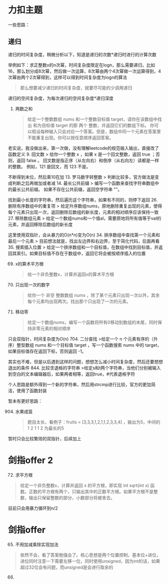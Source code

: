 # 力扣主题

一些思路：
## 递归
递归的时间复杂度，稍微分析以下，知道是递归的次数*递归时进行的计算次数

举例如下：求正整数x的n次幂，时间复杂度限定在logn，那么需要递归，比如16，那么划分成8次幂，然后做一次运算，8次幂由两个4次幂做一次运算得到，4次幂由两个2次幂得到，这样可以得到时间复杂度为logn的算法
> 那么想要减少递归的时间复杂度，就要尽可能的少调用递归

递归的空间复杂度，为每次递归的空间复杂度*递归深度

1. 两数之和
    > 给定一个整数数组 nums 和一个整数目标值 target，请你在该数组中找出 和为目标值 target  的那 两个 整数，并返回它们的数组下标。
你可以假设每种输入只会对应一个答案。但是，数组中同一个元素在答案里不能重复出现。你可以按任意顺序返回答案。

老实说，我没做出来，第一次做，没有理解leetcode的规范输入输出，直接改了函数定义
9. 回文数 
    > 给你一个整数 x ，如果 x 是一个回文整数，返回 true ；否则，返回 false 。
回文数是指正序（从左向右）和倒序（从右向左）读都是一样的整数。
例如，121 是回文，而 123 不是。

不断得到末位，然后乘10在加
13. 罗马数字转整数
    > 判断比较多，官方做法是变成判断之后再做加或者减
14. 最长公共前缀
    > 编写一个函数来查找字符串数组中的最长公共前缀。
如果不存在公共前缀，返回空字符串 ""。

找到最小长度的字符串，然后遍历这个字符串，如果有不同的，则停下返回
26. 删除有序数组中的重复项
    > 给定升序数组nums，原地删除重复出现的元素，使得每个元素只出现一次，返回删除后数组的新长度，元素的相对顺序应该保持一致
27. 移除数组元素
    > 给定一个数组nums和一个值al，需要原地将所有值等于val的元素，并返回移除后数组的新长度

这里使用双指针，会从暴力的O(n*n)变为O(n)
34. 排序数组中查找第一个元素和最后一个元素
    > 目前想法就是，找出左边界和右边界，至于简化代码，后面再看
35. 搜索插入位置
    > 给定一个排序数组和一个目标值，在数组中找到目标值，并返回其索引。如果目标值不存在于数组中，返回它将会被按顺序插入的位置


69. x的算术平方根
    > 给一个非负整数x，计算并返回x的算术平方根
    

136. 只出现一次的数字 
     > 给你一个 非空 整数数组 nums ，除了某个元素只出现一次以外，其余每个元素均出现两次。找出那个只出现了一次的元素。


283. 移动零 
     > 给定一个数组nums，编写一个函数将所有0移动到数组的末尾，同时保持非零元素的相对顺序

只会双指针，时间复杂度为O(n)
704. 二分查找
     >给定一个 n 个元素有序的（升序）整型数组 nums 和一个目标值 target  ，写一个函数搜索 nums 中的 target，如果目标值存在返回下标，否则返回 -1。

其实也不难，但是以后遇到这样的问题，想想怎么减小时间复杂度，然后还要想想退出的条件
844. 比较含退格的字符串
     >给定s和t两个字符串，当他们分别被输入到空白的文本编辑器后，如果两者相等，返回true，#代表退格字符

个人思路是额外得到一个新的字符串，然后用strcmp进行比较，官方的更加简洁，使用了函数封装

暂未有更好思路：

904. 水果成篮
     > 题目太长，看例子：fruits = [3,3,3,1,2,1,1,2,3,3,4] ，输出为5，中间的 1 2 1 1 2 为最长的5
     
暂时只会比较繁琐的双指针，后续加上

# 剑指offer 2
72. 求平方根
> 给定一个非负整数x，计算并返回 x 的平方根，即实现 int sqrt(int x) 函数。正数的平方根有两个，只输出其中的正数平方根。如果平方根不是整数，输出只保留整数的部分，小数部分将被舍去。

目前只会用暴力循环到n/2

# 剑指offer
65. 不用加减乘除实现加法
> 依然不会，看了答案勉强会了。核心思想是两个位置控制，基本位+进位，进位同时注意一下需要左移一位，同时使用unsigned，因为int的话，如果超过32位会有问题，而unsigned是会进行取余的
66. 

